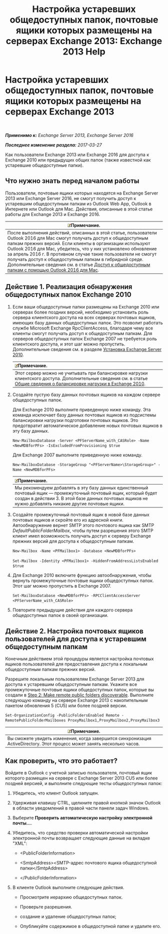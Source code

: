 ﻿---
title: 'Настройка устаревших общедоступных папок, почтовые ящики которых размещены на серверах Exchange 2013: Exchange 2013 Help'
TOCTitle: Настройка устаревших общедоступных папок, почтовые ящики которых размещены на серверах Exchange 2013
ms:assetid: 1d5ca19e-696e-4054-a634-15dd34d952b7
ms:mtpsurl: https://technet.microsoft.com/ru-ru/library/Dn690134(v=EXCHG.150)
ms:contentKeyID: 62281058
ms.date: 05/22/2018
mtps_version: v=EXCHG.150
ms.translationtype: MT
---

# Настройка устаревших общедоступных папок, почтовые ящики которых размещены на серверах Exchange 2013

 

_**Применимо к:** Exchange Server 2013, Exchange Server 2016_

_**Последнее изменение раздела:** 2017-03-27_

Как пользователи Exchange 2013 или Exchange 2016 для доступа к Exchange 2010 или предыдущих общих папок (также известной как устаревшие общедоступные папки).

## Что нужно знать перед началом работы

Пользователи, почтовые ящики которых находятся на Exchange Server 2013 или Exchange Server 2016, не смогут получить доступ к устаревшим общедоступным папкам из Outlook Web App, Outlook в Интернете или Outlook для Mac. Действия, описанные в этой статье работы для Exchange 2013 и Exchange 2016.

<table>
<thead>
<tr class="header">
<th><img src="images/JJ126620.note(EXCHG.150).gif" title="Примечание" alt="Примечание" />Примечание.</th>
</tr>
</thead>
<tbody>
<tr class="odd">
<td>После выполнения действий, описанных в этой статье, пользователи Outlook 2016 для Mac смогут получать доступ к общедоступным папкам прежних версий. Если клиенты в организации используют Outlook 2016 для Mac, убедитесь, что у них установлено обновление за апрель 2016 г. В противном случае такие пользователи не смогут получать доступ к общедоступным папкам в гибридной среде. Дополнительные сведения см. в статье <a href="accessing-public-folders-with-outlook-2016-for-mac-exchange-2013-help.md">Доступ к общедоступным папкам с помощью Outlook 2016 для Mac</a>.</td>
</tr>
</tbody>
</table>


## Действие 1. Реализация обнаружения общедоступных папок Exchange 2010

1.  Если ваши общедоступные папки размещены на Exchange 2010 или серверах более поздних версий, необходимо установить роль сервера клиентского доступа на всех серверах почтовых ящиков, имеющих базу данных общедоступных папок. Это позволит работать службе Microsoft Exchange RpcClientAccess, благодаря чему все клиенты смогут получать доступ к общедоступным папкам. Для серверов общедоступных папок Exchange 2007 не требуется роль клиентского доступа, и этот шаг можно пропустить. Дополнительные сведения см. в разделе [Установка Exchange Server 2010](install-exchange-2013-using-the-setup-wizard-exchange-2013-help.md).
    
    <table>
    <thead>
    <tr class="header">
    <th><img src="images/JJ126620.note(EXCHG.150).gif" title="Примечание" alt="Примечание" />Примечание.</th>
    </tr>
    </thead>
    <tbody>
    <tr class="odd">
    <td>Этот сервер можно не учитывать при балансировке нагрузки клиентского доступа. Дополнительные сведения см. в статье <a href="https://technet.microsoft.com/ru-ru/library/ff625247(v=exchg.141).aspx">Общие сведения о балансировке нагрузки в Exchange 2010</a>.</td>
    </tr>
    </tbody>
    </table>


2.  Создайте пустую базу данных почтовых ящиков на каждом сервере общедоступных папок.
    
    Для Exchange 2010 выполните приведенную ниже команду. Эта команда исключает базу данных почтовых ящиков из подсистемы балансировки нагрузки подготовки почтовых ящиков. Это предотвратит автоматическое добавление новых почтовых ящиков в эту базу данных.
    
        New-MailboxDatabase -Server <PFServerName_with_CASRole> -Name <NewMDBforPFs> -IsExcludedFromProvisioning $true 
    
    Для Exchange 2007 выполните приведенную ниже команду.
    
        New-MailboxDatabase -StorageGroup "<PFServerName>\StorageGroup>" -Name <NewMDBforPFs>
    
    <table>
    <thead>
    <tr class="header">
    <th><img src="images/JJ126620.note(EXCHG.150).gif" title="Примечание" alt="Примечание" />Примечание.</th>
    </tr>
    </thead>
    <tbody>
    <tr class="odd">
    <td>Мы рекомендуем добавлять в эту базу данных единственный почтовый ящик — промежуточный почтовый ящик, который будет создан в действии 3. В этой базе данных почтовых ящиков не нужно добавлять никакие другие почтовые ящики.</td>
    </tr>
    </tbody>
    </table>


3.  Создайте промежуточный почтовый ящик в новой базе данных почтовых ящиков и скройте его из адресной книги. Автообнаружение вернет SMTP этого почтового ящика как SMTP *DefaultPublicFolderMailbox*, чтобы путем разрешения этого SMTP клиент имел возможность получать доступ к серверу Exchange прежних версий для доступа к общедоступным папкам.
    
        New-Mailbox -Name <PFMailbox1> -Database <NewMDBforPFs> 
    
        Set-Mailbox -Identity <PFMailbox1> -HiddenFromAddressListsEnabled $true

4.  Для Exchange 2010 включите функцию автообнаружения, чтобы вернуть промежуточные почтовые ящики общедоступных папок. Этот шаг можно пропустить в Exchange 2007.
    
        Set-MailboxDatabase <NewMDBforPFs> -RPCClientAccessServer <PFServerName_with_CASRole>

5.  Повторите предыдущие действия для каждого сервера общедоступных папок в своей организации.

## Действие 2. Настройка почтовых ящиков пользователей для доступа к устаревшим общедоступным папкам

Конечным действием этой процедуры является настройка почтовых ящиков пользователей для предоставления доступа к локальным общедоступным папкам прежних версий.

Разрешите локальным пользователям Exchange Server 2013 для доступа к устаревшим общедоступным папкам. Укажите все промежуточные почтовые ящики общедоступных папок, которые вы создали в [Step 2: Make remote public folders discoverable](configure-legacy-on-premises-public-folders-for-a-hybrid-deployment-exchange-2013-help.md). Выполните следующую команду на сервере Exchange 2013 с накопительным пакетом обновления 5 (CU5) или более поздней версии.

    Set-OrganizationConfig -PublicFoldersEnabled Remote -RemotePublicFolderMailboxes ProxyMailbox1,ProxyMailbox2,ProxyMailbox3

<table>
<thead>
<tr class="header">
<th><img src="images/JJ126620.note(EXCHG.150).gif" title="Примечание" alt="Примечание" />Примечание.</th>
</tr>
</thead>
<tbody>
<tr class="odd">
<td>Вы сможете увидеть изменения, когда завершится синхронизация ActiveDirectory. Этот процесс может занять несколько часов.</td>
</tr>
</tbody>
</table>


## Как проверить, что это работает?

Войдите в Outlook с учетной записью пользователя, почтовый ящик которого размещен на сервере с Exchange Server 2013 CU5 или более поздней версией, и выполните следующие тесты общедоступных папок:

1.  Убедитесь, что клиент Outlook запущен.

2.  Удерживая клавишу CTRL, щелкните правой кнопкой значок Outlook в области уведомлений в правой части панели задач Windows.

3.  Выберите **Проверить автоматическую настройку электронной почты...**.

4.  Убедитесь, что средство проверки автоматической настройки электронной почты возвращает следующие данные на вкладке "XML":
    
      - \<PublicFolderInformation\>
    
      - \<SmtpAddress\>\<SMTP-адрес почтового ящика общедоступной папки\</SmtpAddress\>
    
      - \</PublicFolderInformation\>

5.  В клиенте Outlook выполните следующие действия.
    
      - Просмотрите иерархию общедоступных папок.
    
      - Проверьте разрешения.
    
      - создание и удаление общедоступных папок;
    
      - Опубликуйте содержимое в общедоступной папке и удалите его.

